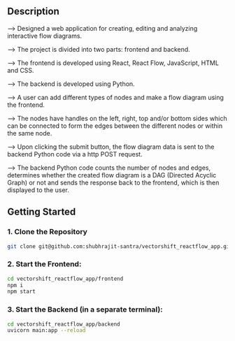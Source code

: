 ## Description

--> Designed a web application for creating, editing and analyzing interactive flow diagrams.

--> The project is divided into two parts: frontend and backend.

--> The frontend is developed using React, React Flow, JavaScript, HTML and CSS.

--> The backend is developed using Python.

--> A user can add different types of nodes and make a flow diagram using the frontend.

--> The nodes have handles on the left, right, top and/or bottom sides which can be connected to form the edges between the different nodes or within the same node.

--> Upon clicking the submit button, the flow diagram data is sent to the backend Python code via a http POST request.

--> The backend Python code counts the number of nodes and edges, determines whether the created flow diagram is a DAG (Directed Acyclic Graph) or not and sends the response back to the frontend, which is then displayed to the user.


## Getting Started

### 1. Clone the Repository
```bash
git clone git@github.com:shubhrajit-santra/vectorshift_reactflow_app.git
```
### 2. Start the Frontend:
```bash
cd vectorshift_reactflow_app/frontend
npm i
npm start
```
### 3. Start the Backend (in a separate terminal):
```bash
cd vectorshift_reactflow_app/backend
uvicorn main:app --reload
```
